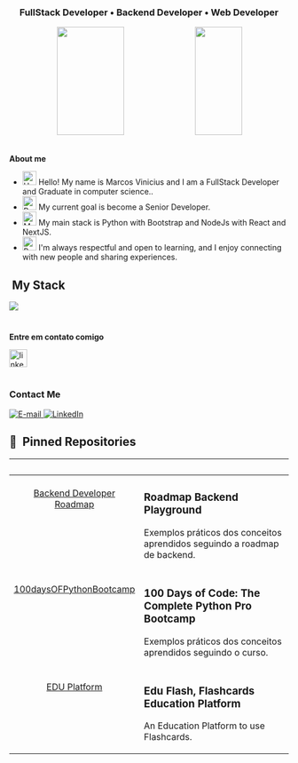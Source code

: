 <h3 align="center">
  FullStack Developer • Backend Developer • Web Developer
</h3>

<div align='center'>

<div align="center">  
  
  <img width="49%" height="195px" src="https://github-readme-stats.vercel.app/api?username=Marcos-Dantas22&show_icons=true&count_private=true&title_color=80F7D4&icon_color=9d00ff&text_color=c9d1d9&bg_color=0d1117&border_color=fff0" /> 
  
  <img width="41%" height="195px" src="https://github-readme-stats.vercel.app/api/top-langs/?username=Marcos-Dantas22&layout=compact&title_color=80F7D4&text_color=fff&bg_color=0d1117&border_color=fff0" />
  
</div>

</div>

<div><br />

<p><strong>About me</strong></p>

- <img src="https://raw.githubusercontent.com/Tarikul-Islam-Anik/Animated-Fluent-Emojis/master/Emojis/Hand%20gestures/Hand%20with%20Fingers%20Splayed%20Light%20Skin%20Tone.png" alt="Hand with Fingers Splayed Light Skin Tone" width="25" height="25" /> Hello! My name is Marcos Vinicius and I am a FullStack Developer and Graduate in computer science.. <br />
- <img src="https://raw.githubusercontent.com/Tarikul-Islam-Anik/Animated-Fluent-Emojis/master/Emojis/Hand%20gestures/Brain.png" alt="Brain" width="25" height="25" /> My current goal is become a Senior Developer.<br />
- <img src="https://raw.githubusercontent.com/Tarikul-Islam-Anik/Animated-Fluent-Emojis/master/Emojis/People%20with%20professions/Man%20Technologist%20Light%20Skin%20Tone.png" alt="Man Technologist Light Skin Tone" width="25" height="25" /> My main stack is Python with Bootstrap and NodeJs with React and NextJS.<br />
- <img src="https://raw.githubusercontent.com/Tarikul-Islam-Anik/Animated-Fluent-Emojis/master/Emojis/People%20with%20professions/Boy%20Light%20Skin%20Tone.png" alt="Boy Light Skin Tone" width="25" height="25" /> I'm always respectful and open to learning, and I enjoy connecting with new people and sharing experiences.<br />

## &nbsp;My Stack

<img src="https://skillicons.dev/icons?i=vscode,docker,python,django,fastapi,html,css,js,ts,nodejs,react,nextjs,tailwind,aws,git,github,postgres&theme=dark" />

#

  <p><strong>Entre em contato comigo</strong></p>

<div align="left">
  <a href="https://www.linkedin.com/in/marki-dante/" ><img src="https://img.shields.io/static/v1?message=LinkedIn&logo=linkedin&label=&color=0077B5&logoColor=white&labelColor=&style=for-the-badge" height="32" alt="linkedin logo" style="display: inline-block;" /></a>
</div>

#

<h3>Contact Me</h3>
<div align="left">
<p>
<a href="mailto:marcosdantaslkdin@gmail.com">
<img src="https://img.shields.io/badge/-email-020114?style=for-the-badge&amp;logo=microsoft-outlook&amp;logoColor=6ED2B6&amp;color:FFF" alt="E-mail">
</a>
<a href="https://www.linkedin.com/in/marki-dante/"><img src="https://img.shields.io/badge/-LinkedIn-020114?style=for-the-badge&amp;logo=linkedin&amp;logoColor=6ED2B6&amp;color:FFF" alt="LinkedIn"></a>
</div>

## 📌 &nbsp;Pinned Repositories

<table>
	<thead>
		<tr>
			<th colspan="2" width="2000">&nbsp;</th>
		</tr>
	</thead>
	<tbody>
		<tr>
			<td align="center" valign="top" width="80"><br />
			<a href="https://github.com/Marcos-Dantas22/roadmapbackenddeveloper-playground">
      Backend Developer Roadmap
      </a>
      </td>
			<td valign="top">
			<h3>Roadmap Backend Playground</h3>
			<p>Exemplos práticos dos conceitos aprendidos seguindo a roadmap de backend.</p>			
			</td> 
		</tr>
		<tr>
			<td align="center" valign="top" width="80"><br />
			<a href="https://github.com/Marcos-Dantas22/100daysofpythonbootcamp-playground">
      100daysOFPythonBootcamp
      </a>
      </td>
			<td valign="top">
			<h3>100 Days of Code: The Complete Python Pro Bootcamp</h3>
			<p>Exemplos práticos dos conceitos aprendidos seguindo o curso.</p>
			</td> 
		</tr>
		<tr>
			<td align="center" valign="top" width="80"><br />
			<a href="https://github.com/Marcos-Dantas22/edu-flash">
      EDU Platform
      </a>
      </td>
			<td valign="top">
			<h3>Edu Flash, Flashcards Education Platform</h3>
			<p>An Education Platform to use Flashcards.</p>
			</td>
		</tr>
	</tbody>
</table>
